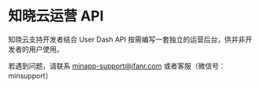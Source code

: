<!-- ex_nonav -->

# 知晓云运营 API

知晓云支持开发者结合 User Dash API 按需编写一套独立的运营后台，供并非开发者的用户使用。

若遇到问题，请联系 <minapp-support@ifanr.com> 或者客服（微信号：minsupport）
